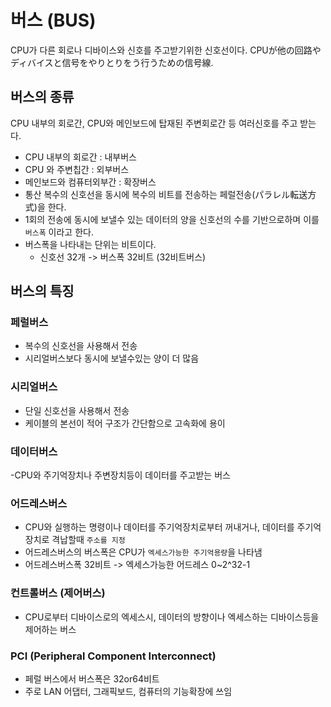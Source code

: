 # 버스 (BUS)

CPU가 다른 회로나 디바이스와 신호를 주고받기위한 신호선이다.
CPUが他の回路やディバイスと信号をやりとりをう行うための信号線.

## 버스의 종류 
CPU 내부의 회로간, CPU와 메인보드에 탑재된 주변회로간 등 여러신호를 주고 받는다.

- CPU 내부의 회로간 : 내부버스
- CPU 와 주변칩간 : 외부버스
- 메인보드와 컴퓨터외부간 : 확장버스
- 통산 복수의 신호선을 동시에 복수의 비트를 전송하는 페럴전송(パラレル転送方式)을 한다.
- 1회의 전송에 동시에 보낼수 있는 데이터의 양을 신호선의 수를 기반으로하며 이를 `버스폭` 이라고 한다.
- 버스폭을 나타내는 단위는 비트이다.
  - 신호선 32개 -> 버스폭 32비트 (32비트버스)
  
## 버스의 특징
### 페럴버스
- 복수의 신호선을 사용해서 전송
- 시리얼버스보다 동시에 보낼수있는 양이 더 많음

### 시리얼버스
- 단일 신호선을 사용해서 전송
- 케이블의 본선이 적어 구조가 간단함으로 고속화에 용이

### 데이터버스
-CPU와 주기억장치나 주변장치등이 데이터를 주고받는 버스

### 어드레스버스
- CPU와 실행하는 명령이나 데이터를 주기억장치로부터 꺼내거나, 데이터를 주기억장치로 격납할때 `주소를 지정`
- 어드레스버스의 버스폭은 CPU가 `엑세스가능한 주기억용량`을 나타냄
- 어드레스버스폭 32비트 -> 엑세스가능한 어드레스 0~2^32-1 

### 컨트롤버스 (제어버스)
- CPU로부터 디바이스로의 엑세스시, 데이터의 방향이나 엑세스하는 디바이스등을 제어하는 버스

### PCI (Peripheral Component Interconnect)
- 페럴 버스에서 버스폭은 32or64비트
- 주로 LAN 어댑터, 그래픽보드, 컴퓨터의 기능확장에 쓰임


